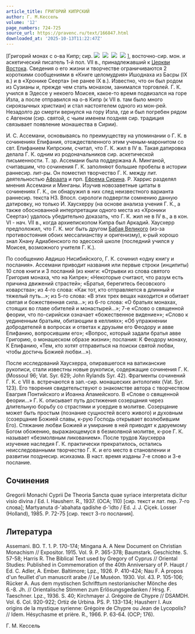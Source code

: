 ```yaml
---
article_title: ГРИГОРИЙ КИПРСКИЙ
author: Г. М.Кессель
volume: '12'
page_numbers: 724-725
source_url: https://pravenc.ru/text/166847.html
downloaded_at: '2025-10-13T11:22:47Z'
---
```


[Григорий монах с о-ва Кипр; сир. ![](https://pravenc.ru/char/26094/x9cx81QG/image.png)  ![](https://pravenc.ru/char/26094/nNx82wOx7eCJ/image.png)  ![](https://pravenc.ru/char/26094/Ax5bKx5cx5cTx5b/image.png)  ![](https://pravenc.ru/char/26094/nOx81OHx82G/image.png) ], восточно-сир. мон. и аскетический писатель 1-й пол. VII в., принадлежавший к [Церкви Востока](<https://pravenc.ru/text/Церковь Востока.html>). Сведения о его жизни и творчестве ограничиваются 2 короткими сообщениями в «Книге целомудрия» Ишоднаха из Басры (IX в.) и в «Хронике Сеерта» (не ранее IX в.). Известно, что он был родом из Сузианы и, прежде чем стать монахом, занимался торговлей. Г. К. учился в Эдессе у некоего Моисея, какое-то время подвизался на горе Изла, а после отправился на о-в Кипр (к VII в. там было много сироязычных христиан) и стал настоятелем одного из мон-рей. Незадолго до смерти вернулся на гору Изла, где и был погребен рядом с Авгеном (сир. святой, с чьим именем поздняя сир. традиция связывает появление монашества в Сирии).

И. С. Ассемани, основываясь по преимуществу на упоминании о Г. К. в сочинениях Епифания, отождествленного этим ученым-маронитом со свт. Епифанием Кипрским, считал, что Г. К. жил в IV в. Такая датировка делала Г. К. одним из родоначальников сир. аскетической письменности. Т. зр. Ассемани была поддержана А. Минганой, считавшим, что сочинения Г. К. заполняют большие пробелы в истории раннесир. лит-ры. Он поместил творчество Г. К. между лит. деятельностью [Афраата](https://pravenc.ru/text/Афраата.html) и прп. [Ефрема Сирина](<https://pravenc.ru/text/Ефрем Сирин.html>). Р. Харрис разделял мнения Ассемани и Минганы. Изучив новозаветные цитаты в сочинениях Г. К., он обнаружил в них след неизвестного варианта раннесир. текста НЗ. Впосл. сирологи подвергли сомнению данную датировку, но только И. Хаусхерру (на основе анализа учения Г. К., а также обоснованной интерпретации одного места из «Хроники Сеерта») удалось убедительно доказать, что Г. К. жил не в IV в., а в кон. VI - нач. VII в., когда архиепископом Кипра был Аркадий. Хаусхерр предположил, что Г. К. мог быть другом [Бабая Великого](<https://pravenc.ru/text/Бабай Великий.html>) (из-за противостояния обоих мессалианству и оригенизму), к-рый хорошо знал Хнану Адиабенского по эдесской школе (последний учился у Моисея, возможного учителя Г. К.).

По сообщению Авдишо Нисибийского, Г. К. сочинил «одну книгу и послания». Ассемани приводит названия или первые строки (инципиты) 10 слов книги и 3 посланий (из книги: «Отрывки из слова святого Григория монаха, что на Кипре»; «Некоторые считают, что разум есть причина движений страстей»; «Братья, берегитесь бесовского коварства»; из 4-го слова: «Как тот, кто отправляется в длинный и тяжелый путь…»; из 5-го слова: «В этих трех вещах находится и обитает святая и божественная сила…»; из 6-го слова: «О братьях монахах, стоящих во главе обителей и монастырей...»; 7-е «Слово о священной феории, что по-сирийски означает «божественное видение»»; «Слово к уединенным братьям, обитающим в келлиях»; «Об упражнении добродетелей в вопросах и ответах к друзьям его Феодору и авве Епифанию, вопросившим его»; «Вопрос, который задали братья авве Григорию, о монашеском образе жизни»; послания: К Феодору монаху, К Епифанию, «Тем, кто хотят отправиться на поиски святой любви, чтобы достичь Божией любви…»).

После исследований Хаусхерра, опиравшегося на ватиканские рукописи, стали известны новые рукописи, содержащие сочинения Г. К. (Mossoul 96; Vat. Syr. 629; John Rylands Syr. 42). Фрагменты сочинений Г. К. с VIII в. встречаются в зап.-сир. монашеских антологиях (Vat. Syr. 123). Его творения свидетельствуют о знакомстве автора с творчеством Евагрия Понтийского и Иоанна Апамейского. В «Слове о священной феории...» Г. К. описывает путь достижения созерцания через длительную борьбу со страстями и усердие в молитве. Созерцание может быть простым (познание сущностей всего живого) и духовным (созерцание Божией славы, к-рую Господь открывает возлюбившим Его). Стяжание любви Божией и умирание в ней приводят к даруемому Богом обожению, выражающемуся в безмолвной молитве, к-рое Г. К. называет «безмолвным ликованием». После трудов Хаусхерра изучение наследия Г. К. практически прекратилось, остались неисследованными творчество Г. К. и его место в становлении и развитии позднесир. исихазма. В наст. время изданы 7-е слово и 3-е послание.

## Сочинения

Gregorii Monachi Cyprii De Theoria Sancta quae syriace interpretata dicitur visio divina / Ed. I. Hausherr. R., 1937. (OCA; 110) [сир. текст и лат. пер. 7-го слова]; Martyanuta d-'abahata qadishe d-'idto / Ed. J. J. Çiçek. Losser (Holland), 1985. P. 72-75 [сир. текст 3-го послания].

## Литература

Assemani. BO. Т. 1. P. 170-174; Mingana A. A New Document on Christian Monachism // Expositor. 1915. Vol. 9. P. 365-378; Baumstark. Geschichte. S. 57-58; Harris R. The Biblical Text used by Gregory of Cyprus // Oriental Studies: Published in Commemoration of the 40th Anniversary of P. Haupt / Ed. C. Adler, A. Ember. Baltimore; Lpz., 1926. P. 410-424; Nau F. À propos d'un feuillet d'un manuscrit arabe // Le Muséon. 1930. Vol. 43. P. 105-106; Rücker A. Aus dem mystischen Schrifttum nestorianischer Mönche des 6.-8. Jh. // Orientalische Stimmen zum Erlösungsgedanken / Hrsg. F. Taeschner. Lpz., 1936. S. 40; Kirchmayer J. Grégoire de Chypre // DSAMDH. Vol. 6. Col. 920-922; Ortiz de Urbina. PS. P. 133-134; Hausherr I. Aux origins de la mystique syrienne: Grégoire de Chypre ou Jean de Lycopolis? // Idem. Hésychasme et prière. R., 1966. P. 63-64. (OCP; 176).

Г. М.  Кессель
